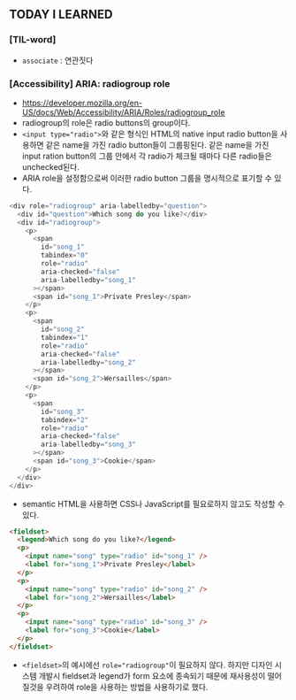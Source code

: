 ## TODAY I LEARNED

### [TIL-word]

- `associate` : 연관짓다

### [Accessibility] ARIA: radiogroup role

- https://developer.mozilla.org/en-US/docs/Web/Accessibility/ARIA/Roles/radiogroup_role
- radiogroup의 role은 radio buttons의 group이다.
- `<input type="radio">`와 같은 형식인 HTML의 native input radio button을 사용하면 같은 name을 가진 radio button들이 그룹핑된다. 같은 name을 가진 input ration button의 그룹 안에서 각 radio가 체크될 때마다 다른 radio들은 unchecked된다.
- ARIA role을 설정함으로써 이러한 radio button 그룹을 명시적으로 표기할 수 있다.

```javascript
<div role="radiogroup" aria-labelledby="question">
  <div id="question">Which song do you like?</div>
  <div id="radiogroup">
    <p>
      <span
        id="song_1"
        tabindex="0"
        role="radio"
        aria-checked="false"
        aria-labelledby="song_1"
      ></span>
      <span id="song_1">Private Presley</span>
    </p>
    <p>
      <span
        id="song_2"
        tabindex="1"
        role="radio"
        aria-checked="false"
        aria-labelledby="song_2"
      ></span>
      <span id="song_2">Wersailles</span>
    </p>
    <p>
      <span
        id="song_3"
        tabindex="2"
        role="radio"
        aria-checked="false"
        aria-labelledby="song_3"
      ></span>
      <span id="song_3">Cookie</span>
    </p>
  </div>
</div>
```

- semantic HTML을 사용하면 CSS나 JavaScript를 필요로하지 않고도 작성할 수 있다.

```html
<fieldset>
  <legend>Which song do you like?</legend>
  <p>
    <input name="song" type="radio" id="song_1" />
    <label for="song_1">Private Presley</label>
  </p>
  <p>
    <input name="song" type="radio" id="song_2" />
    <label for="song_2">Wersailles</label>
  </p>
  <p>
    <input name="song" type="radio" id="song_3" />
    <label for="song_3">Cookie</label>
  </p>
</fieldset>
```

- `<fieldset>`의 예시에선 `role="radiogroup"`이 필요하지 않다. 하지만 디자인 시스템 개발시 fieldset과 legend가 form 요소에 종속되기 때문에 재사용성이 떨어질것을 우려하여 role을 사용하는 방법을 사용하기로 했다.

